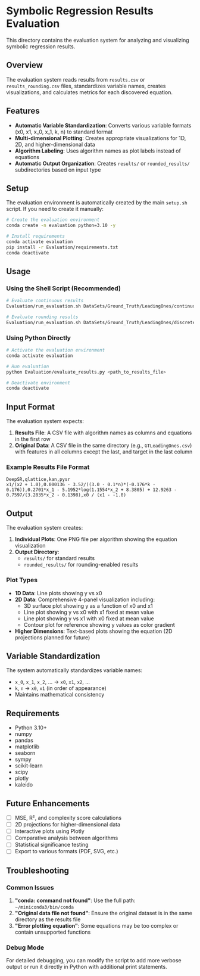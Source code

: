 # Symbolic Regression Results Evaluation

This directory contains the evaluation system for analyzing and visualizing symbolic regression results.

## Overview

The evaluation system reads results from `results.csv` or `results_rounding.csv` files, standardizes variable names, creates visualizations, and calculates metrics for each discovered equation.

## Features

- **Automatic Variable Standardization**: Converts various variable formats (x0, x1, x_0, x_1, k, n) to standard format
- **Multi-dimensional Plotting**: Creates appropriate visualizations for 1D, 2D, and higher-dimensional data
- **Algorithm Labeling**: Uses algorithm names as plot labels instead of equations
- **Automatic Output Organization**: Creates `results/` or `rounded_results/` subdirectories based on input type

## Setup

The evaluation environment is automatically created by the main `setup.sh` script. If you need to create it manually:

```bash
# Create the evaluation environment
conda create -n evaluation python=3.10 -y

# Install requirements
conda activate evaluation
pip install -r Evaluation/requirements.txt
conda deactivate
```

## Usage

### Using the Shell Script (Recommended)

```bash
# Evaluate continuous results
Evaluation/run_evaluation.sh DataSets/Ground_Truth/LeadingOnes/continuous/results.csv

# Evaluate rounding results
Evaluation/run_evaluation.sh DataSets/Ground_Truth/LeadingOnes/discrete/results_rounding.csv
```

### Using Python Directly

```bash
# Activate the evaluation environment
conda activate evaluation

# Run evaluation
python Evaluation/evaluate_results.py <path_to_results_file>

# Deactivate environment
conda deactivate
```

## Input Format

The evaluation system expects:

1. **Results File**: A CSV file with algorithm names as columns and equations in the first row
2. **Original Data**: A CSV file in the same directory (e.g., `GTLeadingOnes.csv`) with features in all columns except the last, and target in the last column

### Example Results File Format

```csv
DeepSR,qlattice,kan,pysr
x1/(x2 + 1.0),0.000136 - 3.52/((3.0 - 0.1*n)*(-0.176*k - 0.176)),0.2701*x_1 - 5.1952*log(1.1554*x_2 + 8.3805) + 12.9263 - 0.7597/(3.2835*x_2 - 0.1398),x0 / (x1 - -1.0)
```

## Output

The evaluation system creates:

1. **Individual Plots**: One PNG file per algorithm showing the equation visualization
2. **Output Directory**: 
   - `results/` for standard results
   - `rounded_results/` for rounding-enabled results

### Plot Types

- **1D Data**: Line plots showing y vs x0
- **2D Data**: Comprehensive 4-panel visualization including:
  - 3D surface plot showing y as a function of x0 and x1
  - Line plot showing y vs x0 with x1 fixed at mean value
  - Line plot showing y vs x1 with x0 fixed at mean value
  - Contour plot for reference showing y values as color gradient
- **Higher Dimensions**: Text-based plots showing the equation (2D projections planned for future)

## Variable Standardization

The system automatically standardizes variable names:

- `x_0`, `x_1`, `x_2`, ... → `x0`, `x1`, `x2`, ...
- `k`, `n` → `x0`, `x1` (in order of appearance)
- Maintains mathematical consistency

## Requirements

- Python 3.10+
- numpy
- pandas
- matplotlib
- seaborn
- sympy
- scikit-learn
- scipy
- plotly
- kaleido

## Future Enhancements

- [ ] MSE, R², and complexity score calculations
- [ ] 2D projections for higher-dimensional data
- [ ] Interactive plots using Plotly
- [ ] Comparative analysis between algorithms
- [ ] Statistical significance testing
- [ ] Export to various formats (PDF, SVG, etc.)

## Troubleshooting

### Common Issues

1. **"conda: command not found"**: Use the full path: `~/miniconda3/bin/conda`
2. **"Original data file not found"**: Ensure the original dataset is in the same directory as the results file
3. **"Error plotting equation"**: Some equations may be too complex or contain unsupported functions

### Debug Mode

For detailed debugging, you can modify the script to add more verbose output or run it directly in Python with additional print statements. 